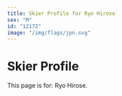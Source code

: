 ```yaml
---
title: Skier Profile for Ryo Hirose
sex: "M"
id: "12172"
image: "/img/flags/jpn.svg" 
---
```


# Skier Profile

This page is for: Ryo Hirose.
    